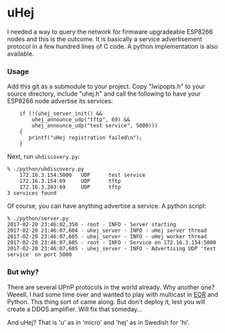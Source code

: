 **uHej**
==========

I needed a way to query the network for firmware upgradeable ESP8266 nodes and this is the outcome. It is basically a service advertisement protocol in a few hundred lines of C code. A python implementation is also available.

### Usage

Add this git as a submodule to your project. Copy "lwipopts.h" to your source directory, include "uhej.h" and call the following to have your ESP8266 node advertise its services:

```
    if (!(uhej_server_init() &&
   	    uhej_announce_udp("tftp", 69) &&
	    uhej_announce_udp("test service", 5000)))
    {
       printf("uHej registration failed\n");
    }

```

Next, run ```uhdiscovery.py```:

```
% ./python/uhdiscovery.py
    172.16.3.154:5000   UDP      test service
    172.16.3.154:69     UDP      tftp
    172.16.3.203:69     UDP      tftp
3 services found
```

Of course, you can have anything advertise a service. A python script:

```
% ./python/server.py
2017-02-20 23:46:02,350 - root - INFO - Server starting
2017-02-20 23:46:07,604 - uhej_server - INFO - uHej server thread
2017-02-20 23:46:07,605 - uhej_server - INFO - uHej worker thread
2017-02-20 23:46:07,605 - root - INFO - Service on 172.16.3.154:5000
2017-02-20 23:46:07,605 - uhej_server - INFO - Advertising UDP 'test service' on port 5000
```

### But why?
There are several UPnP protocols in the world already. Why another one? Weeell, I had some time over and wanted to play with multicast in [EOR](https://github.com/SuperHouse/esp-open-rtos) and Python. This thing sort of came along. But don't deploy it, lest you will create a DDOS amplifier. Will fix that someday...

And uHej? That is 'u' as in 'micro' and 'hej' as in Swedish for 'hi'.
